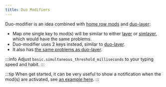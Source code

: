 ```yaml
---
title: Duo Modifiers
---
```


Duo-modifier is an idea combined with [home row mods](https://precondition.github.io/home-row-mods) 
and [duo-layer](/rules/duo-layer):

- Map one single key to mod(s) will be similar to either [layer](/rules/layer)
  or [simlayer](/rules/simlayer), which would have the same problems.
- Duo-modifier uses 2 keys instead, similar to [duo-layer](/rules/duo-layer). 
- It also has [the same problems as duo-layer](/rules/duo-layer#problems-in-duo-layer).

:::info
Adjust `basic.simultaneous_threshold_milliseconds` to your typing speed and habit.
:::

:::tip
When get started, it can be very useful to show a notification when the 
mod(s) are activated, see [an example here](https://github.com/evan-liu/karabiner-config/blob/main/src/utils/duo-modifier.ts).
:::
